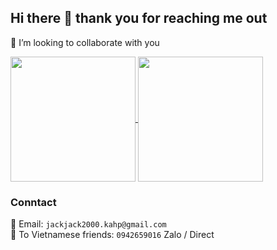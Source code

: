 ## Hi there 👋 thank you for reaching me out
👯 I’m looking to collaborate with you

<a href="https://github.com/binhnguyen00/binhnguyen00">
  <img height=200 align="center" src="https://github-readme-stats.vercel.app/api?username=binhnguyen00&show_icons=true" />
</a>
<a href="https://github.com/binhnguyen00/binhnguyen00">
  <img height=200 align="center" src="https://github-readme-stats.vercel.app/api/top-langs?username=binhnguyen00&layout=compact&langs_count=8&card_width=200" />
</a>

### Conntact
📧 Email: ```jackjack2000.kahp@gmail.com```
<br/>
📲 To Vietnamese friends: ```0942659016``` Zalo / Direct
